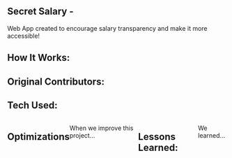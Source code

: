 ## Secret Salary - <a href="#" target="_blank"> </a>

Web App created to encourage salary transparency and make it more accessible!

<!-- Screenshot of Project -->

## How It Works:


## Original Contributors:
<!-- * Zira Serrano (https://github.com/ziraserrano) -->
<!-- * Jasmine P. Vo (https://github.com/jasminepvo) -->
<!-- * Vic -->

## Tech Used: 

<div style="display: flex; flex-direction: row;" align=left >
<!-- <a href="https://www.w3.org/html/" target="_blank">
    <img src="https://img.shields.io/static/v1?&style=flat&logo=HTML5&logoColor=grey&labelColor=d2d8ff&label=&message=HTML&color=d2d8ff"/>
  </a>
  <a href="https://www.w3schools.com/css/" target="_blank">
    <img src="https://img.shields.io/static/v1?&style=flat&logo=CSS3&logoColor=grey&labelColor=d2d8ff&label=&message=CSS&color=d2d8ff"/>
  </a>
  <a href="https://www.w3schools.com/javascript/" target="_blank">
    <img src="https://img.shields.io/static/v1?&style=flat&logo=javascript&logoColor=grey&labelColor=d2d8ff&label=&message=JAVASCRIPT&color=d2d8ff"/>
  </a>
  <a href="https://www.w3schools.com/react/" target="_blank">
    <img src="https://img.shields.io/static/v1?&style=flat&logo=react&logoColor=grey&labelColor=d2d8ff&label=&message=REACT&color=d2d8ff"/>
  </a>
  <a href="https://www.w3schools.com/tailwind/" target="_blank">
    <img src="https://img.shields.io/static/v1?&style=flat&logo=tailwindcss&logoColor=grey&labelColor=d2d8ff&label=&message=TAILWIND&color=d2d8ff"/>
  </a>
  <a href="#" target="_blank">
    <img src="https://img.shields.io/static/v1?&style=flat&logo=vite&logoColor=grey&labelColor=d2d8ff&label=&message=VITE&color=d2d8ff"/>
  </a>-
-->

## Optimizations

When we improve this project...

## Lessons Learned:

We learned...

